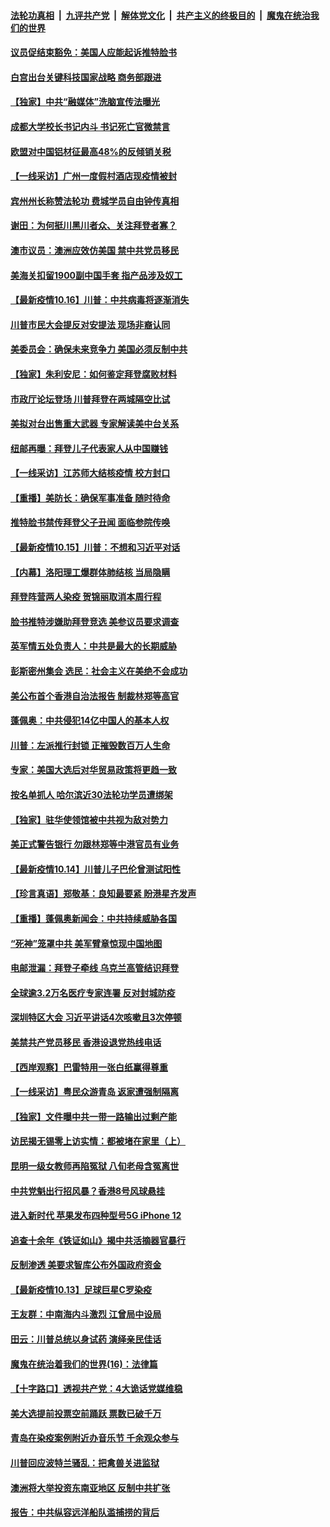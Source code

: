 

####  [法轮功真相](../../../../basic/blob/master/README.md?t=10162331) &nbsp;|&nbsp; [九评共产党](../../../../9ping.md/blob/master/README.md?t=10162331) &nbsp;|&nbsp; [解体党文化](../../../../jtdwh.md/blob/master/README.md?t=10162331)  &nbsp;|&nbsp; [共产主义的终极目的](../../../../gczydzjmd.md/blob/master/README.md?t=10162331) &nbsp;|&nbsp; [魔鬼在统治我们的世界](../../../../mgztzwmdsj.md/blob/master/README.md?t=10162331) 

#### [议员促结束豁免：美国人应能起诉推特脸书](../pages/nf4514/n12481068.md?t=10162331) 

#### [白宫出台关键科技国家战略 商务部跟进](../pages/nf4514/n12480790.md?t=10162331) 

#### [【独家】中共“融媒体”洗脑宣传法曝光](../pages/nf4514/n12473966.md?t=10162331) 

#### [成都大学校长书记内斗 书记死亡官微禁言](../pages/nf4514/n12479897.md?t=10162331) 

#### [欧盟对中国铝材征最高48%的反倾销关税](../pages/nf4514/n12480504.md?t=10162331) 

#### [【一线采访】广州一度假村酒店现疫情被封](../pages/nf4514/n12480115.md?t=10162331) 

#### [宾州州长称赞法轮功 费城学员自由钟传真相](../pages/nf4514/n12474154.md?t=10162331) 

#### [谢田：为何挺川黑川者众、关注拜登者寡？](../pages/nf4514/n12478939.md?t=10162331) 

#### [澳市议员：澳洲应效仿美国 禁中共党员移民](../pages/nf4514/n12479877.md?t=10162331) 

#### [美海关扣留1900副中国手套 指产品涉及奴工](../pages/nf4514/n12479785.md?t=10162331) 

#### [【最新疫情10.16】川普：中共病毒将逐渐消失](../pages/nf4514/n12479572.md?t=10162331) 

#### [川普市民大会提反对安提法 现场非裔认同](../pages/nf4514/n12479676.md?t=10162331) 

#### [美委员会：确保未来竞争力 美国必须反制中共](../pages/nf4514/n12478828.md?t=10162331) 

#### [【独家】朱利安尼：如何鉴定拜登腐败材料](../pages/nf4514/n12479119.md?t=10162331) 

#### [市政厅论坛登场 川普拜登在两城隔空比试](../pages/nf4514/n12478912.md?t=10162331) 

#### [美拟对台出售重大武器 专家解读美中台关系](../pages/nf4514/n12479030.md?t=10162331) 

#### [纽邮再曝：拜登儿子代表家人从中国赚钱](../pages/nf4514/n12478594.md?t=10162331) 

#### [【一线采访】江苏师大结核疫情 校方封口](../pages/nf4514/n12478583.md?t=10162331) 

#### [【重播】美防长：确保军事准备 随时待命](../pages/nf4514/n12478482.md?t=10162331) 

#### [推特脸书禁传拜登父子丑闻 面临参院传唤](../pages/nf4514/n12478779.md?t=10162331) 

#### [【最新疫情10.15】川普：不想和习近平对话](../pages/nf4514/n12476829.md?t=10162331) 

#### [【内幕】洛阳理工爆群体肺结核 当局隐瞒](../pages/nf4514/n12477779.md?t=10162331) 

#### [拜登阵营两人染疫 贺锦丽取消本周行程](../pages/nf4514/n12478545.md?t=10162331) 

#### [脸书推特涉嫌助拜登竞选 美参议员要求调查](../pages/nf4514/n12478343.md?t=10162331) 

#### [英军情五处负责人：中共是最大的长期威胁](../pages/nf4514/n12477639.md?t=10162331) 

#### [彭斯密州集会 选民：社会主义在美绝不会成功](../pages/nf4514/n12476969.md?t=10162331) 

#### [美公布首个香港自治法报告 制裁林郑等高官](../pages/nf4514/n12476203.md?t=10162331) 

#### [蓬佩奥：中共侵犯14亿中国人的基本人权](../pages/nf4514/n12476281.md?t=10162331) 

#### [川普：左派推行封锁 正摧毁数百万人生命](../pages/nf4514/n12476783.md?t=10162331) 

#### [专家：美国大选后对华贸易政策将更趋一致](../pages/nf4514/n12476728.md?t=10162331) 

#### [按名单抓人 哈尔滨近30法轮功学员遭绑架](../pages/nf4514/n12475870.md?t=10162331) 

#### [【独家】驻华使领馆被中共视为敌对势力](../pages/nf4514/n12471193.md?t=10162331) 

#### [美正式警告银行 勿跟林郑等中港官员有业务](../pages/nf4514/n12476157.md?t=10162331) 

#### [【最新疫情10.14】川普儿子巴伦曾测试阳性](../pages/nf4514/n12473675.md?t=10162331) 

#### [【珍言真语】郑敬基：良知最要紧 盼港星齐发声](../pages/nf4514/n12475459.md?t=10162331) 

#### [【重播】蓬佩奥新闻会：中共持续威胁各国](../pages/nf4514/n12475327.md?t=10162331) 

#### [“死神”笼罩中共 美军臂章惊现中国地图](../pages/nf4514/n12475694.md?t=10162331) 

#### [电邮泄漏：拜登子牵线 乌克兰高管结识拜登](../pages/nf4514/n12475395.md?t=10162331) 

#### [全球逾3.2万名医疗专家连署 反对封城防疫](../pages/nf4514/n12474870.md?t=10162331) 

#### [深圳特区大会 习近平讲话4次咳嗽且3次停顿](../pages/nf4514/n12474500.md?t=10162331) 

#### [美禁共产党员移民 香港设退党热线电话](../pages/nf4514/n12474127.md?t=10162331) 

#### [【西岸观察】巴雷特用一张白纸赢得尊重](../pages/nf4514/n12474304.md?t=10162331) 

#### [【一线采访】粤民众游青岛 返家遭强制隔离](../pages/nf4514/n12473548.md?t=10162331) 

#### [【独家】文件曝中共一带一路输出过剩产能](../pages/nf4514/n12458129.md?t=10162331) 

#### [访民揭无锡零上访实情：都被堵在家里（上）](../pages/nf4514/n12474020.md?t=10162331) 

#### [昆明一级女教师再陷冤狱 八旬老母含冤离世](../pages/nf4514/n12473279.md?t=10162331) 

#### [中共党魁出行招风暴？香港8号风球悬挂](../pages/nf4514/n12473785.md?t=10162331) 

#### [进入新时代 苹果发布四种型号5G iPhone 12](../pages/nf4514/n12471606.md?t=10162331) 

#### [追查十余年《铁证如山》揭中共活摘器官暴行](../pages/nf4514/n12470825.md?t=10162331) 

#### [反制渗透 美要求智库公布外国政府资金](../pages/nf4514/n12473298.md?t=10162331) 

#### [【最新疫情10.13】足球巨星C罗染疫](../pages/nf4514/n12471521.md?t=10162331) 

#### [王友群：中南海内斗激烈 江曾局中设局](../pages/nf4514/n12471175.md?t=10162331) 

#### [田云：川普总统以身试药 演绎亲民佳话](../pages/nf4514/n12472391.md?t=10162331) 

#### [魔鬼在统治着我们的世界(16)：法律篇](../pages/nf4514/n10485969.md?t=10162331) 

#### [【十字路口】透视共产党：4大诡话党媒维稳](../pages/nf4514/n12472517.md?t=10162331) 

#### [美大选提前投票空前踊跃 票数已破千万](../pages/nf4514/n12472509.md?t=10162331) 

#### [青岛在染疫案例附近办音乐节 千余观众参与](../pages/nf4514/n12471619.md?t=10162331) 

#### [川普回应波特兰骚乱：把禽兽关进监狱](../pages/nf4514/n12472351.md?t=10162331) 

#### [澳洲将大举投资东南亚地区 反制中共扩张](../pages/nf4514/n12471192.md?t=10162331) 

#### [报告：中共纵容远洋船队滥捕捞的背后](../pages/nf4514/n12472169.md?t=10162331) 

